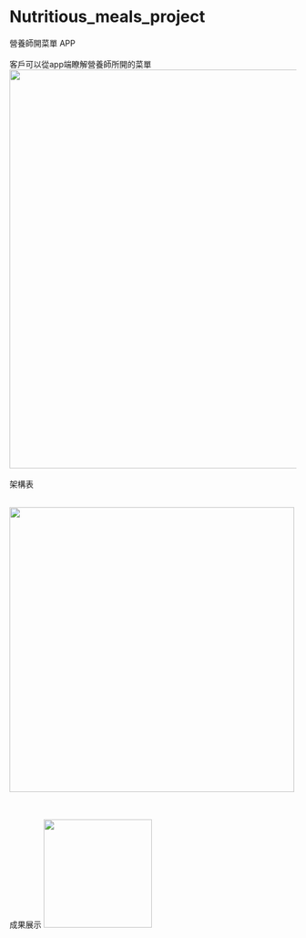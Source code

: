 # Nutritious_meals_project

營養師開菜單 APP<br /><br />
客戶可以從app端瞭解營養師所開的菜單
<img src="https://github.com/tzutzu858/school_project/blob/master/menu_all.png" width="700" align="center" ><br /><br />
架構表</p><br />
<img src="https://github.com/tzutzu858/school_project/blob/master/1.jpg" width="500" ><br /><br /><br />

成果展示
<img src="https://github.com/tzutzu858/school_project/blob/master/healthyMenu.gif" width="190" >
